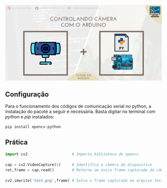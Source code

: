 <p align="center">
<a href="https://github.com/mateustoin/Palestra-Python-para-Arduino/blob/master/codes/opencv/arduino-cam.md">
  <img src="../../img/imagens-palestra/24.png" style="height:300px, "/>
</a>
</p>

## Configuração

<p>
  Para o funcionamento dos códigos de comunicação serial no python, a instalação do pacote a seguir é necessária. Basta digitar no terminal com <i>python</i> e <i>pip</i> instalados:
</p>

`pip install opencv-python`

## Prática

```python
import cv2                    # Importa biblioteca do opencv

cap = cv2.VideoCapture(1)     # Identifica a câmera do dispositivo 
ret,frame = cap.read()        # Retorna um único frame capturado da câmera

cv2.imwrite('test.png',frame) # Salva o frame capturado no arquivo test.png
```